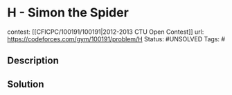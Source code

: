# H - Simon the Spider

contest: [[CFICPC/100191/100191|2012-2013 CTU Open Contest]]
url: https://codeforces.com/gym/100191/problem/H
Status: #UNSOLVED
Tags: #

## Description

## Solution

